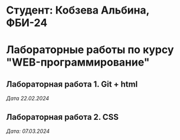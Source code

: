 # Студент: Кобзева Альбина, ФБИ-24

# Лабораторные работы по курсу "WEB-программирование"

## Лабораторная работа 1. Git + html

*Дата 22.02.2024*

## Лабораторная работа 2. CSS

*Дата: 07.03.2024*
